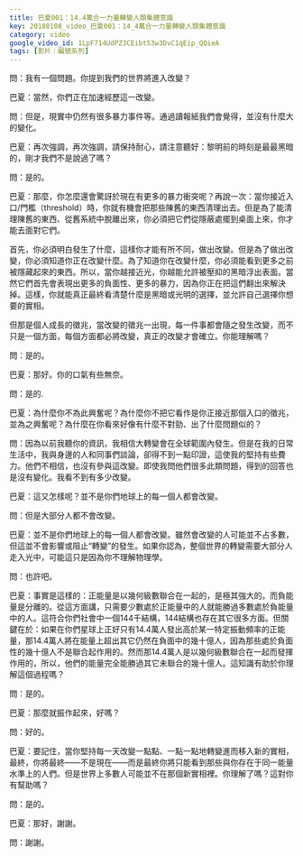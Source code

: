 ```yaml
---
title: 巴夏001：14.4萬合一力量轉變人類集體意識
key: 20180108_video_巴夏001：14_4萬合一力量轉變人類集體意識
category: video
google_video_id: 1LpF714UdPZ3CEibt53w3DvC1qEip_QQieA
tags: [影片｜編號系列]
---
```



問：我有一個問題。你提到我們的世界將進入改變？

巴夏：當然，你們正在加速經歷這一改變。

問：但是，現實中仍然有很多暴力事件等。通過讀報紙我們會覺得，並沒有什麼大的變化。

巴夏：再次強調，再次強調，請保持耐心，請注意聽好：黎明前的時刻是最最黑暗的，剛才我們不是說過了嗎？

問：是的。

巴夏：那麼，你怎麼還會驚訝於現在有更多的暴力衝突呢？再說一次：當你接近入口/門檻（threshold）時，你就有機會把那些陳舊的東西清理出去。但是為了能清理陳舊的東西、從舊系統中脫離出來，你必須把它們從隱蔽處擺到桌面上來，你才能去面對它們。

首先，你必須明白發生了什麼，這樣你才能有所不同，做出改變。但是為了做出改變，你必須知道你正在改變什麼。為了知道你在改變什麼，你必須能看到更多之前被隱藏起來的東西。所以，當你越接近光，你越能允許被壓抑的黑暗浮出表面。當然它們首先會表現出更多的負面性、更多的暴力，因為你正在把這們翻出來解決掉。這樣，你就能真正最終看清楚什麼是黑暗或光明的選擇，並允許自己選擇你想要的實相。

但那是個人成長的徵兆，當改變的徵兆一出現，每一件事都會隨之發生改變，而不只是一個方面，每個方面都必將改變，真正的改變才會確立。你能理解嗎？

問：是的。

巴夏：那好。你的口氣有些無奈。

問：是的.

巴夏：為什麼你不為此興奮呢？為什麼你不把它看作是你正接近那個入口的徵兆，並為之興奮呢？為什麼在你看來好像有什麼不對勁、出了什麼問題似的？

問：因為以前我聽你的資訊，我相信大轉變會在全球範圍內發生。但是在我的日常生活中，我與身邊的人和同事們談論，卻得不到一點印證，這使我的堅持有些費力。他們不相信，也沒有參與這改變。即使我問他們很多此類問題，得到的回答也是沒有變化。我看不到有多少改變。

巴夏：這又怎樣呢？並不是你們地球上的每一個人都會改變。

問：但是大部分人都不會改變。

巴夏：並不是你們地球上的每一個人都會改變。雖然會改變的人可能並不占多數，但這並不會影響或阻止“轉變”的發生。如果你認為，整個世界的轉變需要大部分人走入光中，可能這只是因為你不理解物理學。

問：也許吧。

巴夏：事實是這樣的：正能量是以幾何級數聯合在一起的，是極其強大的。而負能量是分離的。從這方面講，只需要少數處於正能量中的人就能勝過多數處於負能量中的人。這符合你們社會中一個144千結構，144結構也存在其它很多方面。但關鍵在於：如果在你們星球上正好只有14.4萬人發出高於某一特定振動頻率的正能量，那14.4萬人將在能量上超出其它仍然在負面中的幾十億人，因為那些處於負面性的幾十億人不是聯合起作用的。然而那14.4萬人是以幾何級數聯合在一起而發揮作用的，所以，他們的能量完全能勝過其它未聯合的幾十億人。這知識有助於你理解這個過程嗎？

問：是的。

巴夏：那麼就振作起來，好嗎？

問：好的。

巴夏：要記住，當你堅持每一天改變一點點、一點一點地轉變進而移入新的實相，最終，你將最終——不是現在——而是最終你將只能看到那些與你存在于同一能量水準上的人們。但是世界上多數人可能並不在那個新實相裡。你理解了嗎？這對你有幫助嗎？

問：是的。

巴夏：那好，謝謝。

問：謝謝。
